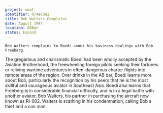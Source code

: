 ```yaml
---
project: omaf
identifier: d74ec0a1
title: Bob Walters Complains
date: August 1947 
location: ABBar
status: Expand
---
```


``` {.synopsis}
Bob Walters complains to Boedi about his business dealings with Bob Freeberg. 
```

The gregarious and charismatic Boedi had been wholly accepted by the
Aviation Brotherhood, the freewheeling foreign pilots seeking their
fortunes or reliving wartime adventures in often-dangerous charter
flights into remote areas of the region. Over drinks in the AB bar,
Boedi learns more about Bob, particularly the recognition by his peers
that he is the most skillful and courageous aviator in Southeast Asia.
Boedi also learns that Freeberg is in considerable financial difficulty,
and is in a legal battle with another aviator, Bob Walters, his partner
in purchasing the aircraft now known as RI-002. Walters is scathing in
his condemnation, calling Bob a thief and a con man.

